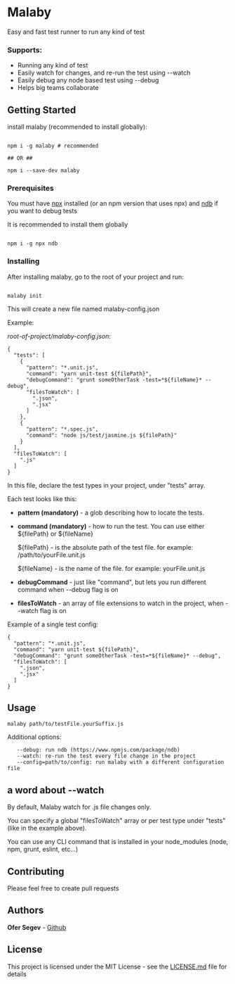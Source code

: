 # Malaby

Easy and fast test runner to run any kind of test

### Supports:
* Running any kind of test
* Easily watch for changes, and re-run the test using --watch
* Easily debug any node based test using --debug
* Helps big teams collaborate


## Getting Started

install malaby (recommended to install globally):

```

npm i -g malaby # recommended

## OR ##

npm i --save-dev malaby

```

### Prerequisites

You must have [npx](https://www.npmjs.com/package/npx) installed 
(or an npm version that uses npx) and [ndb](https://www.npmjs.com/package/ndb) 
if you want to debug tests

It is recommended to install them globally

```

npm i -g npx ndb

```

### Installing

After installing malaby, go to the root of your project and run:
```

malaby init

```

This will create a new file named malaby-config.json

Example:

*root-of-project/malaby-config.json*:
```
{
  "tests": [
    {
      "pattern": "*.unit.js",
      "command": "yarn unit-test ${filePath}",
      "debugCommand": "grunt someOtherTask -test=*${fileName}* --debug",
      "filesToWatch": [
        ".json",
        ".jsx"
      ]
    },
    {
      "pattern": "*.spec.js",
      "command": "node js/test/jasmine.js ${filePath}"
    }
  ],
  "filesToWatch": [
    ".js"
  ]
}
```

In this file, declare the test types in your project, under "tests" array.

Each test looks like this:

* **pattern (mandatory)** - a glob describing how to locate the tests.

* **command (mandatory)** - how to run the test. You can use either ${filePath} or ${fileName}

    ${filePath} - is the absolute path of the test file. for example: /path/to/yourFile.unit.js

    ${fileName} - is the name of the file. for example: yourFile.unit.js

* **debugCommand** - just like "command", but lets you run different command when --debug flag is on

* **filesToWatch** - an array of file extensions to watch in the project, when --watch flag is on



Example of a single test config:
```
{
  "pattern": "*.unit.js",
  "command": "yarn unit-test ${filePath}",
  "debugCommand": "grunt someOtherTask -test=*${fileName}* --debug",
  "filesToWatch": [
    ".json",
    ".jsx"
  ]
}
 ```

## Usage

```
malaby path/to/testFile.yourSuffix.js
```

Additional options:
```
   --debug: run ndb (https://www.npmjs.com/package/ndb)
   --watch: re-run the test every file change in the project
   --config=path/to/config: run malaby with a different configuration file
```

## a word about --watch
By default, Malaby watch for .js file changes only.

You can specify a global "filesToWatch" array or per test type under "tests" (like in the example above).

You can use any CLI command that is installed in your node_modules (node, npm, grunt, eslint, etc...)


## Contributing

Please feel free to create pull requests


## Authors

**Ofer Segev** - [Github](https://github.com/segevofer)


## License

This project is licensed under the MIT License - see the [LICENSE.md](LICENSE.md) file for details

